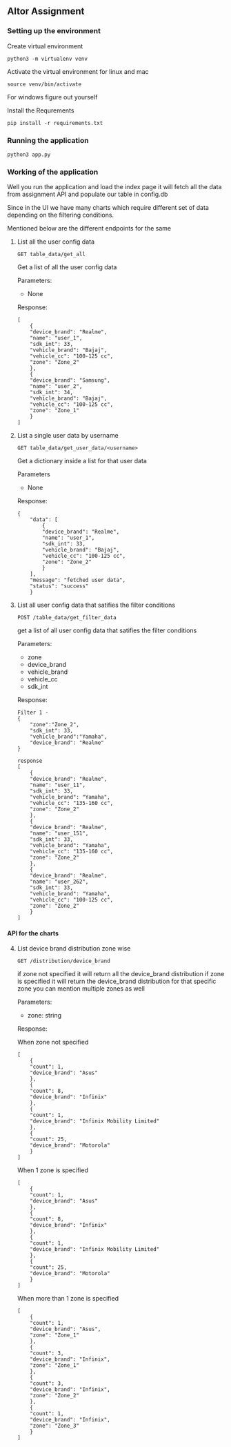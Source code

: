 ## Altor Assignment

### Setting up the environment

Create virtual environment
```
python3 -m virtualenv venv
```
Activate the virtual environment for linux and mac
```
source venv/bin/activate
```
For windows figure out yourself

Install the Requrements
```
pip install -r requirements.txt
```

### Running the application

```
python3 app.py
```

### Working of the application

Well you run the application and load the index page it will fetch all the data from assignment API and populate our table in config.db<br>

Since in the UI we have many charts which require different set of data depending on the filtering conditions.<br>

Mentioned below are the different endpoints for the same

1. List all the user config data
    
    ` GET table_data/get_all `
    
    Get a list of all the user config data
    
    Parameters:

    - None

    Response:

    ```
    [
        {
        "device_brand": "Realme",
        "name": "user_1",
        "sdk_int": 33,
        "vehicle_brand": "Bajaj",
        "vehicle_cc": "100-125 cc",
        "zone": "Zone_2"
        },
        {
        "device_brand": "Samsung",
        "name": "user_2",
        "sdk_int": 34,
        "vehicle_brand": "Bajaj",
        "vehicle_cc": "100-125 cc",
        "zone": "Zone_1"
        }
    ]
    ```

2. List a single user data by username

    ` GET table_data/get_user_data/<username> `

    Get a dictionary inside a list for that user data

    Parameters

    - None

    Response:

    ```
    {
        "data": [
            {
            "device_brand": "Realme",
            "name": "user_1",
            "sdk_int": 33,
            "vehicle_brand": "Bajaj",
            "vehicle_cc": "100-125 cc",
            "zone": "Zone_2"
            }
        ],
        "message": "fetched user data",
        "status": "success"
        }
    ```

3. List all user config data that satifies the filter conditions

    ` POST /table_data/get_filter_data `

    get a list of all user config data that satifies the filter conditions

    Parameters:

    - zone
    - device_brand 
    - vehicle_brand
    - vehicle_cc
    - sdk_int

    Response:
    ```
    Filter 1 - 
    {
        "zone":"Zone_2",
        "sdk_int": 33,
        "vehicle_brand":"Yamaha",
        "device_brand": "Realme"
    }

    response
    [
        {
        "device_brand": "Realme",
        "name": "user_11",
        "sdk_int": 33,
        "vehicle_brand": "Yamaha",
        "vehicle_cc": "135-160 cc",
        "zone": "Zone_2"
        },
        {
        "device_brand": "Realme",
        "name": "user_151",
        "sdk_int": 33,
        "vehicle_brand": "Yamaha",
        "vehicle_cc": "135-160 cc",
        "zone": "Zone_2"
        },
        {
        "device_brand": "Realme",
        "name": "user_262",
        "sdk_int": 33,
        "vehicle_brand": "Yamaha",
        "vehicle_cc": "100-125 cc",
        "zone": "Zone_2"
        }
    ]
    ```
#### API for the charts
4. List device brand distribution zone wise
    
    `GET /distribution/device_brand`

    if zone not specified it will return all the device_brand distribution
    if zone is specified it will return the device_brand distribution for that specific zone
    you can mention multiple zones as well

    Parameters:
    
    - zone: string

    Response:

    When zone not specified
    ```
    [
        {
        "count": 1,
        "device_brand": "Asus"
        },
        {
        "count": 8,
        "device_brand": "Infinix"
        },
        {
        "count": 1,
        "device_brand": "Infinix Mobility Limited"
        },
        {
        "count": 25,
        "device_brand": "Motorola"
        }
    ]
    ```

    When 1 zone is specified
    ```
    [
        {
        "count": 1,
        "device_brand": "Asus"
        },
        {
        "count": 8,
        "device_brand": "Infinix"
        },
        {
        "count": 1,
        "device_brand": "Infinix Mobility Limited"
        },
        {
        "count": 25,
        "device_brand": "Motorola"
        }
    ]
    ```

    When more than 1 zone is specified
    ```
    [
        {
        "count": 1,
        "device_brand": "Asus",
        "zone": "Zone_1"
        },
        {
        "count": 3,
        "device_brand": "Infinix",
        "zone": "Zone_1"
        },
        {
        "count": 3,
        "device_brand": "Infinix",
        "zone": "Zone_2"
        },
        {
        "count": 1,
        "device_brand": "Infinix",
        "zone": "Zone_3"
        }
    ]
    ```